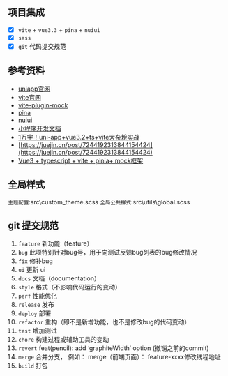 ## 项目集成

- [x] `vite` + `vue3.3` + `pina` + `nuiui`
- [x] `sass`
- [x] `git` 代码提交规范

## 参考资料

- [uniapp官网](https://uniapp.dcloud.net.cn/quickstart-cli.html)
- [vite官网](https://cn.vitejs.dev/)
- [vite-plugin-mock](https://github.com/vbenjs/vite-plugin-mock)
- [pina](https://pinia.vuejs.org/)
- [nuiui](https://nutui-uniapp.netlify.app/components/basic/button.html)
- [小程序开发文档](https://developers.weixin.qq.com/miniprogram/dev/api/)
- [1万字！uni-app+vue3.2+ts+vite大杂烩实战](https://juejin.cn/post/7148008686911225864)
- [https://juejin.cn/post/7244192313844154424](https://juejin.cn/post/7244192313844154424)
- [Vue3 + typescript + vite + pinia+ mock框架](https://ext.dcloud.net.cn/plugin?id=13525)

## 全局样式

`主题配置`:src\custom_theme.scss
`全局公共样式`:src\utils\global.scss

## git 提交规范

1. `feature` 新功能（feature）
2. `bug` 此项特别针对bug号，用于向测试反馈bug列表的bug修改情况
3. `fix` 修补bug
4. `ui` 更新 ui
5. `docs` 文档（documentation）
6. `style` 格式（不影响代码运行的变动）
7. `perf` 性能优化
8. `release` 发布
9. `deploy` 部署
10. `refactor` 重构（即不是新增功能，也不是修改bug的代码变动）
11. `test` 增加测试
12. `chore` 构建过程或辅助工具的变动
13. `revert` feat(pencil): add ‘graphiteWidth’ option (撤销之前的commit)
14. `merge` 合并分支， 例如： merge（前端页面）： feature-xxxx修改线程地址
15. `build` 打包
